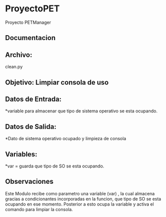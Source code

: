 # ProyectoPET
Proyecto PETManager

## **Documentacion**
## **Archivo:**
clean.py
## **Objetivo**: Limpiar consola de uso
## **Datos de Entrada:**
*variable para almacenar que tipo de sistema operativo se esta ocupando. 

## **Datos de Salida:**
*Dato de sistema operativo ocupado y limpieza de consola

## **Variables:**
*var = guarda que tipo de SO se esta ocupando.



## **Observaciones**
Este Modulo recibe como parametro una variable (var) , la cual almacena gracias a condicionantes incorporadas en la funcion, que tipo de SO se esta ocupando en ese momento. Posterior a esto ocupa la variable y activa el comando para limpiar la consola.